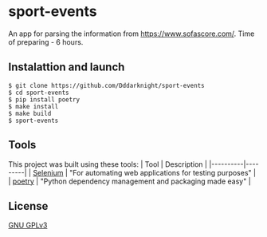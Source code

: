 # sport-events

An app for parsing the information from https://www.sofascore.com/.
Time of preparing - 6 hours.

## Instalattion and launch
```
$ git clone https://github.com/Dddarknight/sport-events
$ cd sport-events
$ pip install poetry
$ make install
$ make build
$ sport-events
```

## Tools
This project was built using these tools:
| Tool | Description |
|----------|---------|
| [Selenium](https://www.selenium.dev/) | "For automating web applications for testing purposes" |
| [poetry](https://python-poetry.org/) |  "Python dependency management and packaging made easy" |

## License
[GNU GPLv3](https://choosealicense.com/licenses/gpl-3.0/)
